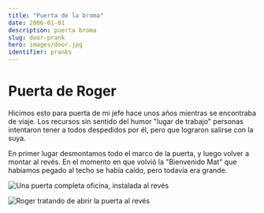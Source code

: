 ```yaml
---
title: "Puerta de la broma"
date: 2006-01-01
description: puerta broma
slug: door-prank
hero: images/door.jpg
identifier: pranks
---
```


# Puerta de Roger

Hicimos esto para puerta de mi jefe hace unos años mientras se encontraba de viaje. Los recursos sin sentido del humor "lugar de trabajo" personas intentaron tener a todos despedidos por él, pero que lograron salirse con la suya.

En primer lugar desmontamos todo el marco de la puerta, y luego volver a montar al revés. En el momento en que volvió la "Bienvenido Mat" que habíamos pegado al techo se había caído, pero todavía era grande.

![Una puerta completa oficina, instalada al revés](/posts/pranks/images/Door-1.jpg)

![Roger tratando de abrir la puerta al revés](/posts/pranks/images/Door-2.jpg)

